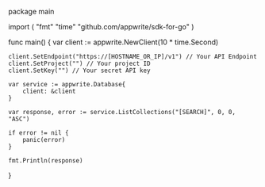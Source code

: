 package main

import (
    "fmt"
    "time"
    "github.com/appwrite/sdk-for-go"
)

func main() {
    var client := appwrite.NewClient(10 * time.Second)

    client.SetEndpoint("https://[HOSTNAME_OR_IP]/v1") // Your API Endpoint
    client.SetProject("") // Your project ID
    client.SetKey("") // Your secret API key

    var service := appwrite.Database{
        client: &client
    }

    var response, error := service.ListCollections("[SEARCH]", 0, 0, "ASC")

    if error != nil {
        panic(error)
    }

    fmt.Println(response)
}
